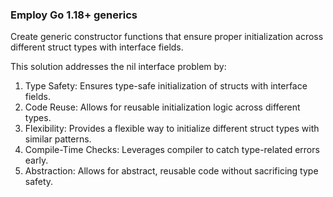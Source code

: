 ### Employ Go 1.18+ generics
Create generic constructor functions that ensure proper initialization across different struct types with interface fields.

This solution addresses the nil interface problem by:

1. Type Safety: Ensures type-safe initialization of structs with interface fields.
2. Code Reuse: Allows for reusable initialization logic across different types.
3. Flexibility: Provides a flexible way to initialize different struct types with similar patterns.
4. Compile-Time Checks: Leverages compiler to catch type-related errors early.
5. Abstraction: Allows for abstract, reusable code without sacrificing type safety.

